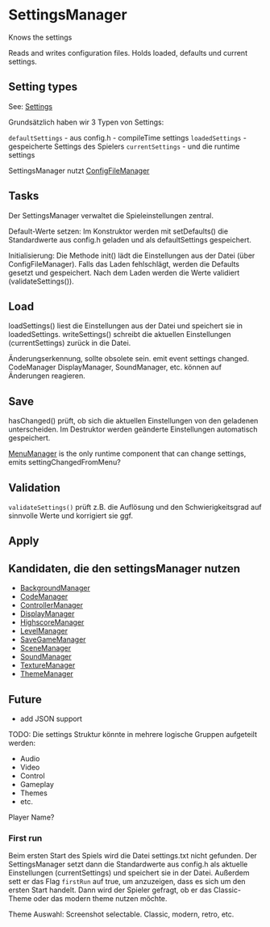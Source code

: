 # SettingsManager

Knows the settings

Reads and writes configuration files.
Holds loaded, defaults und current settings.

## Setting types

See: [Settings](../misc/Settings.md)

Grundsätzlich haben wir 3 Typen von Settings:

`defaultSettings` - aus config.h - compileTime settings
`loadedSettings` - gespeicherte Settings des Spielers
`currentSettings` - und die runtime settings

SettingsManager nutzt [ConfigFileManager](ConfigFileManager.md)

## Tasks

Der SettingsManager verwaltet die Spieleinstellungen zentral.

Default-Werte setzen:
Im Konstruktor werden mit setDefaults() die Standardwerte aus config.h geladen und als defaultSettings gespeichert.

Initialisierung:
Die Methode init() lädt die Einstellungen aus der Datei (über ConfigFileManager). Falls das Laden fehlschlägt, werden
die Defaults gesetzt und gespeichert. Nach dem Laden werden die Werte validiert (validateSettings()).

## Load

loadSettings() liest die Einstellungen aus der Datei und speichert sie in loadedSettings.
writeSettings() schreibt die aktuellen Einstellungen (currentSettings) zurück in die Datei.

Änderungserkennung, sollte obsolete sein. emit event settings changed.
CodeManager DisplayManager, SoundManager, etc. können auf Änderungen reagieren.

## Save

hasChanged() prüft, ob sich die aktuellen Einstellungen von den geladenen unterscheiden. Im Destruktor werden geänderte
Einstellungen automatisch gespeichert.

[MenuManager](MenuManager.md) is the only runtime component that can change settings, emits settingChangedFromMenu?

## Validation

`validateSettings()` prüft z.B. die Auflösung und den Schwierigkeitsgrad auf sinnvolle Werte und korrigiert sie ggf.

## Apply

## Kandidaten, die den settingsManager nutzen

- [BackgroundManager](BackgroundManager.md)
- [CodeManager](CodeManager.md)
- [ControllerManager](ControllerManager.md)
- [DisplayManager](DisplayManager.md)
- [HighscoreManager](HighscoreManager.md)
- [LevelManager](LevelManager.md)
- [SaveGameManager](SaveGameManager.md)
- [SceneManager](SceneManager.md)
- [SoundManager](SoundManager.md)
- [TextureManager](TextureManager.md)
- [ThemeManager](ThemeManager.md)

## Future

- add JSON support

TODO: Die settings Struktur könnte in mehrere logische Gruppen aufgeteilt werden:

- Audio
- Video
- Control
- Gameplay
- Themes
- etc.

Player Name?

### First run

Beim ersten Start des Spiels wird die Datei settings.txt nicht gefunden. Der SettingsManager setzt dann die
Standardwerte aus config.h als aktuelle Einstellungen (currentSettings) und speichert sie in der Datei.
Außerdem sett er das Flag `firstRun` auf true, um anzuzeigen, dass es sich um den ersten Start handelt.
Dann wird der Spieler gefragt, ob er das Classic-Theme oder das modern theme nutzen möchte.

Theme Auswahl: Screenshot selectable.
Classic, modern, retro, etc.
